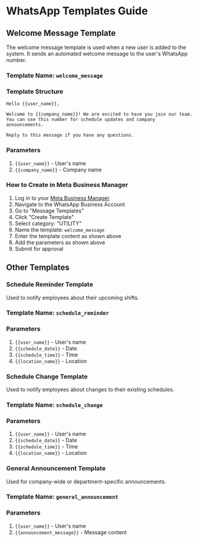 # WhatsApp Templates Guide

## Welcome Message Template

The welcome message template is used when a new user is added to the system. It sends an automated welcome message to the user's WhatsApp number.

### Template Name: `welcome_message`

### Template Structure

```
Hello {{user_name}},

Welcome to {{company_name}}! We are excited to have you join our team. You can use this number for schedule updates and company announcements.

Reply to this message if you have any questions.
```

### Parameters

1. `{{user_name}}` - User's name
2. `{{company_name}}` - Company name

### How to Create in Meta Business Manager

1. Log in to your [Meta Business Manager](https://business.facebook.com/)
2. Navigate to the WhatsApp Business Account
3. Go to "Message Templates"
4. Click "Create Template"
5. Select category: "UTILITY"
6. Name the template: `welcome_message`
7. Enter the template content as shown above
8. Add the parameters as shown above
9. Submit for approval

## Other Templates

### Schedule Reminder Template

Used to notify employees about their upcoming shifts.

### Template Name: `schedule_reminder`

### Parameters

1. `{{user_name}}` - User's name
2. `{{schedule_date}}` - Date
3. `{{schedule_time}}` - Time
4. `{{location_name}}` - Location

### Schedule Change Template

Used to notify employees about changes to their existing schedules.

### Template Name: `schedule_change`

### Parameters

1. `{{user_name}}` - User's name
2. `{{schedule_date}}` - Date
3. `{{schedule_time}}` - Time
4. `{{location_name}}` - Location

### General Announcement Template

Used for company-wide or department-specific announcements.

### Template Name: `general_announcement`

### Parameters

1. `{{user_name}}` - User's name
2. `{{announcement_message}}` - Message content